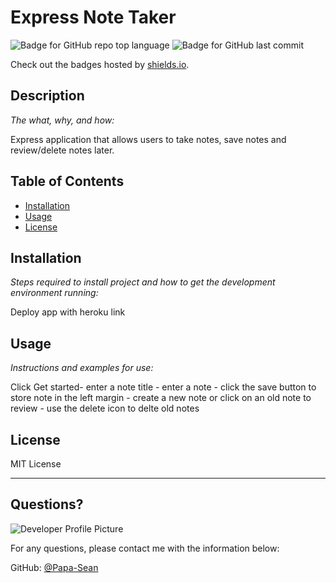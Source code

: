 # Express Note Taker
  ![Badge for GitHub repo top language](https://img.shields.io/github/languages/top/Papa-Sean/noteTaker?style=flat&logo=appveyor) ![Badge for GitHub last commit](https://img.shields.io/github/last-commit/Papa-Sean/noteTaker?style=flat&logo=appveyor)
  
  Check out the badges hosted by [shields.io](https://shields.io/).
  
  
  ## Description 
  
  *The what, why, and how:* 
  
  Express application that allows users to take notes, save notes and review/delete notes later.
  ## Table of Contents
  * [Installation](#installation)
  * [Usage](#usage)
  * [License](#license)
  
  ## Installation
  
  *Steps required to install project and how to get the development environment running:*
  
  Deploy app with heroku link
  
  ## Usage 
  
  *Instructions and examples for use:*
  
  Click Get started- enter a note title - enter a note - click the save button to store note in the left margin - create a new note or click on an old note to review - use the delete icon to delte old notes
  
  ## License
  
  MIT License
  
  ---
  
  ## Questions?
  
  ![Developer Profile Picture](https://avatars2.githubusercontent.com/u/69025655?v=4) 
  
  For any questions, please contact me with the information below:
 
  GitHub: [@Papa-Sean](https://api.github.com/users/Papa-Sean)
  